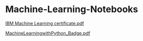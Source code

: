 # Machine-Learning-Notebooks

[IBM Machine Learning certificate.pdf](https://github.com/omer-here/Machine-Learning-Notebooks/files/15201743/IBM.Machine.Learning.certificate.pdf)


[MachineLearningwithPython_Badge.pdf](https://github.com/omer-here/Machine-Learning-Notebooks/files/15201746/MachineLearningwithPython_Badge.pdf)
